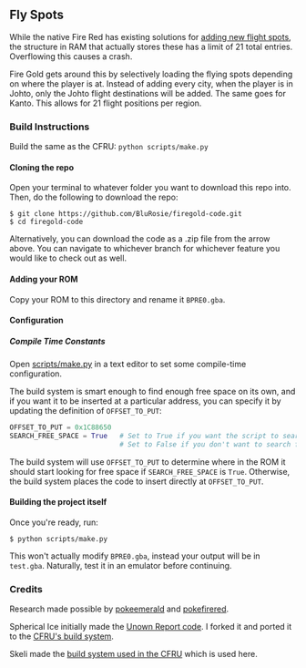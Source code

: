 ## Fly Spots

While the native Fire Red has existing solutions for [adding new flight spots](https://www.pokecommunity.com/showthread.php?t=206197), the structure in RAM that actually stores these has a limit of 21 total entries.  Overflowing this causes a crash.

Fire Gold gets around this by selectively loading the flying spots depending on where the player is at.  Instead of adding every city, when the player is in Johto, only the Johto flight destinations will be added.  The same goes for Kanto.  This allows for 21 flight positions per region.

### Build Instructions

Build the same as the CFRU:  `python scripts/make.py`

#### Cloning the repo

Open your terminal to whatever folder you want to download this repo into. Then, do the following to download the repo:

```shell
$ git clone https://github.com/BluRosie/firegold-code.git
$ cd firegold-code
```

Alternatively, you can download the code as a .zip file from the arrow above.  You can navigate to whichever branch for whichever feature you would like to check out as well.

#### Adding your ROM

Copy your ROM to this directory and rename it `BPRE0.gba`.

#### Configuration

##### Compile Time Constants

Open [scripts/make.py](https://github.com/BluRosie/firegold-code/blob/template/scripts/make.py#L12) in a text editor to set some compile-time configuration.

The build system is smart enough to find enough free space on its own, and if you want it to be inserted at a particular address, you can specify it by updating the definition of `OFFSET_TO_PUT`:

```python
OFFSET_TO_PUT = 0x1C88650
SEARCH_FREE_SPACE = True   # Set to True if you want the script to search for free space
                           # Set to False if you don't want to search for free space as you for example update the engine
```

The build system will use `OFFSET_TO_PUT` to determine where in the ROM it should start looking for free space if `SEARCH_FREE_SPACE` is `True`.  Otherwise, the build system places the code to insert directly at `OFFSET_TO_PUT`.

#### Building the project itself

Once you're ready, run:

```shell
$ python scripts/make.py
```

This won't actually modify `BPRE0.gba`, instead your output will be in `test.gba`. Naturally, test it in an emulator before continuing.

### Credits

Research made possible by [pokeemerald](https://github.com/pret/pokeemerald) and [pokefirered](https://github.com/pret/pokefirered).

Spherical Ice initially made the [Unown Report code](https://github.com/sphericalice/bpre-unown-report).  I forked it and ported it to the [CFRU's build system](https://github.com/BluRosie/bpre-unown-report).

Skeli made the [build system used in the CFRU](https://github.com/Skeli789/Complete-Fire-Red-Upgrade) which is used here.

